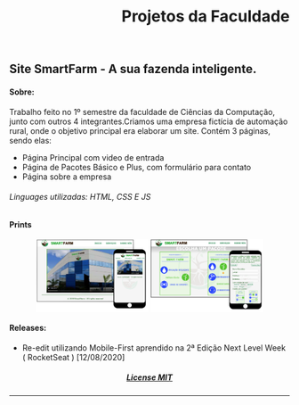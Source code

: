 <h1 align="right"> Projetos da Faculdade </h1>
<br>

<h2>Site SmartFarm - A sua fazenda inteligente.</h2>

#### Sobre:

<p> Trabalho feito no 1º semestre da faculdade de Ciências da Computação, junto com outros 4 integrantes.Criamos uma empresa fictícia de automação rural, onde o objetivo principal era elaborar um site.
 Contém 3 páginas, sendo elas:
 
 - Página Principal com video de entrada
 - Página de Pacotes Básico e Plus, com formulário para contato
 - Página sobre a empresa
 
 <h6> Linguages utilizadas: HTML, CSS E JS </h6>
 
 #### Prints

<p align="center">
<img src="https://github.com/AlefLuiz/Projetos-da-Faculdade/blob/master/assets/SmartFarm_Print.png" width="40%" align="middle">
<img src="https://github.com/AlefLuiz/Projetos-da-Faculdade/blob/master/assets/SmartFarm_Print[2].png" width="40%" align="middle">
</p>

 #### Releases:
 
 - Re-edit utilizando Mobile-First aprendido na 2ª Edição Next Level Week ( RocketSeat ) [12/08/2020]

<h5 align="center"> <a href="https://github.com/AlefLuiz/Projetos-da-Faculdade/blob/master/LICENSE">License MIT</a></h5>

---
